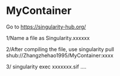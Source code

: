 # MyContainer

Go to https://singularity-hub.org/

1/Name a file as Singularity.xxxxxx

2/After compiling the file, use 
singularity pull shub://Zhangzhehao1995/MyContainer:xxxx

3/ singularity exec xxxxxxx.sif ....
